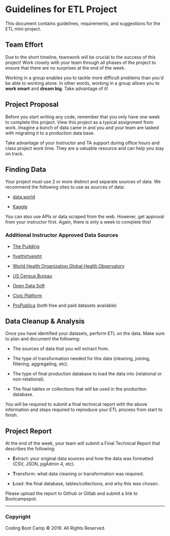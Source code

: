 # Guidelines for ETL Project

This document contains guidelines, requirements, and suggestions for the ETL mini-project.

## Team Effort

Due to the short timeline, teamwork will be crucial to the success of this project! Work closely with your team through all phases of the project to ensure that there are no surprises at the end of the week.

Working in a group enables you to tackle more difficult problems than you'd be able to working alone. In other words, working in a group allows you to **work smart** and **dream big**. Take advantage of it!

## Project Proposal

Before you start writing any code, remember that you only have one week to complete this project. View this project as a typical assignment from work. Imagine a bunch of data came in and you and your team are tasked with migrating it to a production data base.

Take advantage of your Instructor and TA support during office hours and class project work time. They are a valuable resource and can help you stay on track.

## Finding Data

Your project must use 2 or more distinct and separate sources of data. We recommend the following sites to use as sources of data:

* [data.world](https://data.world/)

* [Kaggle](https://www.kaggle.com/)

You can also use APIs or data scraped from the web. However, get approval from your instructor first. Again, there is only a week to complete this!

### Additional Instructor Approved Data Sources

* [The Pudding](https://pudding.cool/)

* [fivethirtyeight](https://data.fivethirtyeight.com/)

* [World Health Organization Global Health Observatory](https://www.who.int/gho/en/)

* [US Census Bureau](https://data.census.gov/cedsci/)

* [Open Data Soft](https://public.opendatasoft.com/)

* [Civic Platform](http://civicplatform.org/)

* [ProPublica](https://www.propublica.org/datastore/datasets) (both free and paid datasets available)

## Data Cleanup & Analysis

Once you have identified your datasets, perform ETL on the data. Make sure to plan and document the following:

* The sources of data that you will extract from.

* The type of transformation needed for this data (cleaning, joining, filtering, aggregating, etc).

* The type of final production database to load the data into (relational or non-relational).

* The final tables or collections that will be used in the production database.

You will be required to submit a final technical report with the above information and steps required to reproduce your ETL process from start to finish.

## Project Report

At the end of the week, your team will submit a Final Technical Report that describes the following:

* **E**xtract: your original data sources and how the data was formatted (CSV, JSON, pgAdmin 4, etc).

* **T**ransform: what data cleaning or transformation was required.

* **L**oad: the final database, tables/collections, and why this was chosen.

Please upload the report to Github or Gitlab and submit a link to Bootcampspot.

- - -

### Copyright

Coding Boot Camp © 2019. All Rights Reserved.
